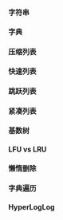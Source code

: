 ####  字符串
####  字典
####  压缩列表
####  快速列表
####  跳跃列表
####  紧凑列表
####  基数树
####  LFU vs LRU
####  懒惰删除
####  字典遍历
####  HyperLogLog


